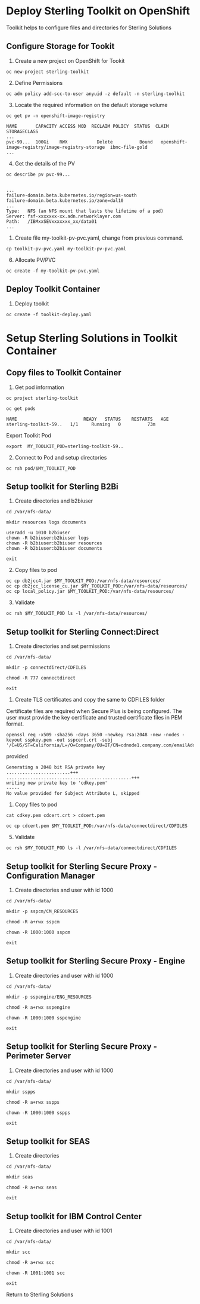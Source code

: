 # Deploy Sterling Toolkit on OpenShift

Toolkit helps to configure files and directories for Sterling Solutions

## Configure Storage for Tookit

1. Create a new project on OpenShift for Tookit

```shell
oc new-project sterling-toolkit
```

2. Define Permissions

```shell
oc adm policy add-scc-to-user anyuid -z default -n sterling-toolkit
```
3. Locate the required information on the default storage volume

```shell
oc get pv -n openshift-image-registry

NAME       CAPACITY ACCESS MOD  RECLAIM POLICY  STATUS  CLAIM                                              STORAGECLASS    
...                               
pvc-99...  100Gi    RWX           Delete          Bound   openshift-image-registry/image-registry-storage  ibmc-file-gold      
...
```
4. Get the details of the PV

```shell
oc describe pv pvc-99...


...
failure-domain.beta.kubernetes.io/region=us-south
failure-domain.beta.kubernetes.io/zone=dal10
...
Type:   NFS (an NFS mount that lasts the lifetime of a pod)
Server: fsf-xxxxxxx-xx.adn.networklayer.com
Path:   /IBMxxSEVxxxxxxx_xx/data01
...
```

1. Create file my-toolkit-pv-pvc.yaml, change from previous command.
  
```
cp toolkit-pv-pvc.yaml my-toolkit-pv-pvc.yaml
```

6. Allocate PV/PVC

```shell
oc create -f my-toolkit-pv-pvc.yaml
```

## Deploy Toolkit Container

1. Deploy toolkit

```shell
oc create -f toolkit-deploy.yaml
```

# Setup Sterling Solutions in Toolkit Container

## Copy files to Toolkit Container

1. Get pod information

```shell
oc project sterling-toolkit

oc get pods

NAME                         READY   STATUS    RESTARTS   AGE
sterling-toolkit-59..   1/1     Running   0          73m
```

Export Toolkit Pod 

```shell
export  MY_TOOLKIT_POD=sterling-toolkit-59..
```

2. Connect to Pod and setup directories

```shell
oc rsh pod/$MY_TOOLKIT_POD
```

## Setup toolkit for Sterling B2Bi

1. Create directories and b2biuser

```shell
cd /var/nfs-data/

mkdir resources logs documents

useradd -u 1010 b2biuser
chown -R b2biuser:b2biuser logs 
chown -R b2biuser:b2biuser resources 
chown -R b2biuser:b2biuser documents

exit
```

2. Copy files to pod

```shell
oc cp db2jcc4.jar $MY_TOOLKIT_POD:/var/nfs-data/resources/
oc cp db2jcc_license_cu.jar $MY_TOOLKIT_POD:/var/nfs-data/resources/
oc cp local_policy.jar $MY_TOOLKIT_POD:/var/nfs-data/resources/
```

3. Validate

```shell
oc rsh $MY_TOOLKIT_POD ls -l /var/nfs-data/resources/
```

## Setup toolkit for Sterling Connect:Direct

1. Create directories and set permissions

```shell
cd /var/nfs-data/

mkdir -p connectdirect/CDFILES

chmod -R 777 connectdirect

exit
```

1. Create TLS certificates and copy the same to CDFILES folder 

Certificate files are required when Secure Plus is being configured. The user must provide the key certificate and trusted certificate files in PEM format.



```shell
openssl req -x509 -sha256 -days 3650 -newkey rsa:2048 -new -nodes -keyout sspkey.pem -out sspcert.crt -subj '/C=US/ST=California/L=/O=Company/OU=IT/CN=cdnode1.company.com/emailAddress=cdadmin@company.com'
```
provided

```
Generating a 2048 bit RSA private key
........................+++
...............................................+++
writing new private key to 'cdkey.pem'
-----
No value provided for Subject Attribute L, skipped
```


1. Copy files to pod

```shell
cat cdkey.pem cdcert.crt > cdcert.pem

oc cp cdcert.pem $MY_TOOLKIT_POD:/var/nfs-data/connectdirect/CDFILES
```

5. Validate

```shell
oc rsh $MY_TOOLKIT_POD ls -l /var/nfs-data/connectdirect/CDFILES
```

## Setup toolkit for Sterling Secure Proxy - Configuration Manager

1. Create directories and user with id 1000

```shell
cd /var/nfs-data/

mkdir -p sspcm/CM_RESOURCES

chmod -R a+rwx sspcm

chown -R 1000:1000 sspcm 

exit
```



## Setup toolkit for Sterling Secure Proxy - Engine

1. Create directories and user with id 1000

```shell
cd /var/nfs-data/

mkdir -p sspengine/ENG_RESOURCES

chmod -R a+rwx sspengine

chown -R 1000:1000 sspengine

exit
```


## Setup toolkit for Sterling Secure Proxy - Perimeter Server

1. Create directories and user with id 1000

```shell
cd /var/nfs-data/

mkdir sspps

chmod -R a+rwx sspps

chown -R 1000:1000 sspps

exit
```

## Setup toolkit for SEAS

1. Create directories 

```shell
cd /var/nfs-data/

mkdir seas

chmod -R a+rwx seas

exit
```

## Setup toolkit for IBM Control Center

1. Create directories and user with id 1001

```shell
cd /var/nfs-data/

mkdir scc

chmod -R a+rwx scc

chown -R 1001:1001 scc

exit
```

Return to Sterling Solutions